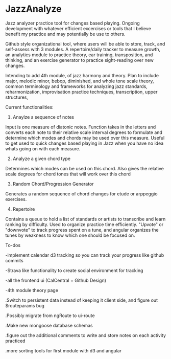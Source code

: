 JazzAnalyze
============

Jazz analyzer practice tool for changes based playing. Ongoing development with whatever efficient excercises or tools 
that I believe benefit my practice and may potentially be use to others.

Github style organizational tool, where users will be able to store, track, and self-assess with 3 modules. A repertoire/daily tracker to measure growth, an analytics module to practice theory, ear training, transposition, and thinking, and an exercise generator to practice sight-reading over new changes.

Intending to add 4th module, of jazz harmony and theory. Plan to include major, melodic minor, bebop, diminished, and whole tone scale theory, common terminology and frameworks for analyzing jazz standards, reharmonization, improvisation practice techniques, transcription, upper structures,



Current functionalities:

1) Anaylze a sequence of notes
  
Input is one measure of diatonic notes. Function takes in the letters and converts each note to their relative scale 
interval degrees to formulate and determine which modes and chords may be used over this measure. Useful to get used to quick changes based playing in Jazz when you have no idea whats going on with each measure.

2) Analyze a given chord type 

Determines which modes can be used on this chord. Also gives the relative scale 
degrees for chord tones that will work over this chord

3) Random Chord/Progression Generator

Generates a random sequence of chord changes for etude or arppeggio exercises.

4) Repertoire

Contains a queue to hold a list of standards or artists to transcribe and learn ranking by difficulty. Used to organize practice time efficiently. "Upvote" or "downvote" to track progress spent on a tune, and angular organizes the tunes by weakness to know which one should be focused on.



To-dos

-implement calendar d3 tracking so you can track your progress like github commits

-Strava like functionality to create social environment for tracking

-all the frontend ui (CalCentral + Github Design)

-4th module theory page


.Switch to persistent data instead of keeping it client side, and figure out $routeparams bug

.Possibly migrate from ngRoute to ui-route

.Make new mongoose database schemas

.figure out the additional comments to write and store notes on each activity practiced

.more sorting tools for first module with d3 and angular


